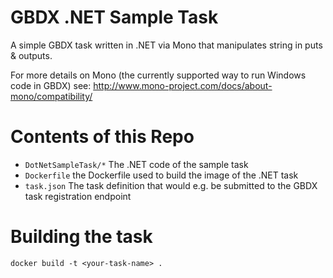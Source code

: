 # GBDX .NET Sample Task

A simple GBDX task written in .NET via Mono that manipulates string in puts & outputs.

For more details on Mono (the currently supported way to run Windows code in GBDX) see: http://www.mono-project.com/docs/about-mono/compatibility/

# Contents of this Repo

* ```DotNetSampleTask/*``` The .NET code of the sample task
* ```Dockerfile``` the Dockerfile used to build the image of the .NET task
* ```task.json``` The task definition that would e.g. be submitted to the GBDX task registration endpoint

# Building the task

```
docker build -t <your-task-name> .
```
